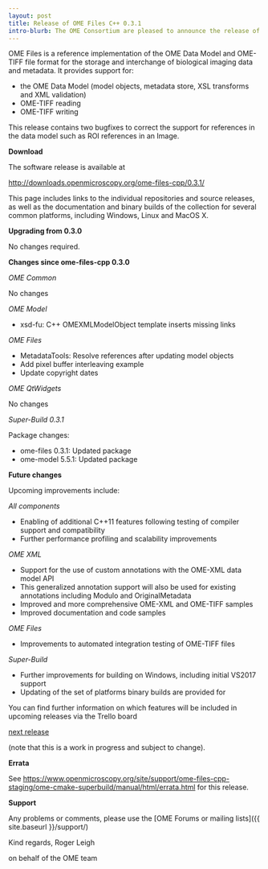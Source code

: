 ```yaml
---
layout: post
title: Release of OME Files C++ 0.3.1
intro-blurb: The OME Consortium are pleased to announce the release of OME Files C++ 0.3.1
---
```

OME Files is a reference implementation of the OME Data Model and OME-TIFF file format for the storage and interchange of biological imaging data and metadata.  It provides support for:

-  the OME Data Model (model objects, metadata store, XSL transforms and XML validation)
-  OME-TIFF reading
-  OME-TIFF writing

This release contains two bugfixes to correct the support for references in the data model such as ROI references in an Image.

**Download**

The software release is available at 

http://downloads.openmicroscopy.org/ome-files-cpp/0.3.1/  

This page includes links to the individual repositories and source releases, as well as the documentation and binary builds of the collection for several common platforms, including Windows, Linux and MacOS X.

**Upgrading from 0.3.0**

No changes required.

**Changes since ome-files-cpp 0.3.0**

*OME Common*

No changes

*OME Model*

-  xsd-fu: C++ OMEXMLModelObject template inserts missing links

*OME Files*

-  MetadataTools: Resolve references after updating model objects
-  Add pixel buffer interleaving example
-  Update copyright dates

*OME QtWidgets*

No changes

*Super-Build 0.3.1*

Package changes:

-  ome-files 0.3.1: Updated package
-  ome-model 5.5.1: Updated package

**Future changes**

Upcoming improvements include:

*All components*

-  Enabling of additional C++11 features following testing of compiler support and compatibility
-  Further performance profiling and scalability improvements

*OME XML*

-  Support for the use of custom annotations with the OME-XML data model API
-  This generalized annotation support will also be used for existing annotations including Modulo and OriginalMetadata
-  Improved and more comprehensive OME-XML and OME-TIFF samples
-  Improved documentation and code samples

*OME Files*

-  Improvements to automated integration testing of OME-TIFF files

*Super-Build*

-  Further improvements for building on Windows, including initial VS2017 support
-  Updating of the set of platforms binary builds are provided for

You can find further information on which features will be included in upcoming releases via the Trello board 

[next release](https://trello.com/b/WFYWCvoV/ome-files-0-4-0)

(note that this is a work in progress and subject to change).

**Errata**

See 
https://www.openmicroscopy.org/site/support/ome-files-cpp-staging/ome-cmake-superbuild/manual/html/errata.html 
for this release.

**Support**

Any problems or comments, please use the [OME Forums or mailing lists]({{ site.baseurl }}/support/)

Kind regards,
Roger Leigh

on behalf of the OME team

